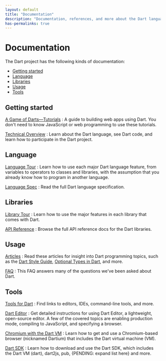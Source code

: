 ```yaml
---
layout: default
title: "Documentation"
description: "Documentation, references, and more about the Dart language, libraries, and tools."
has-permalinks: true
---
```


# Documentation

The Dart project has the following kinds of documentation:

* [Getting started](#getting-started)
* [Language](#language)
* [Libraries](#libraries)
* [Usage](#usage)
* [Tools](#tools)


## Getting started

[A Game of Darts—Tutorials](/docs/tutorials/)
: A guide to building web apps using Dart.
You don't need to know JavaScript or web programming to use these tutorials.

[Technical Overview](/docs/technical-overview/)
: Learn about the Dart language, see Dart code, and
learn how to participate in the Dart project.

## Language

[Language Tour](/docs/dart-up-and-running/contents/ch02.html)
: Learn how to use each major Dart language feature, from variables to
operators to classes and libraries, with the assumption that you already
know how to program in another language.

[Language Spec](/docs/spec/)
: Read the full Dart language specification.

## Libraries

[Library Tour](/docs/dart-up-and-running/contents/ch03.html)
: Learn how to use the major features in each library that comes with Dart.

[API Reference](http://api.dartlang.org)
: Browse the full API reference docs for the Dart libraries.

## Usage

[Articles](/articles/)
: Read these articles for insight into Dart programming topics,
such as the [Dart Style Guide](/articles/style-guide/),
[Optional Types in Dart](/articles/optional-types/), and more.

[FAQ](/support/faq.html)
: This FAQ answers many of the questions we've been asked about Dart.

## Tools

[Tools for Dart](/tools/)
: Find links to editors, IDEs, command-line tools, and more.

[Dart Editor](/tools/editor/)
: Get detailed instructions for using Dart Editor, a lightweight, open-source editor.
A few of the covered topics are enabling production mode, compiling to JavaScript, and specifying a browser.

[Chromium with the Dart VM](/tools/dartium/)
: Learn how to get and use a Chromium-based browser (nicknamed Dartium) that
includes the Dart virtual machine (VM).

[Dart SDK](/tools/sdk/)
: Learn how to download and use the Dart SDK,
which includes the Dart VM (dart), dart2js, pub, {PENDING: expand list here}
and more.
